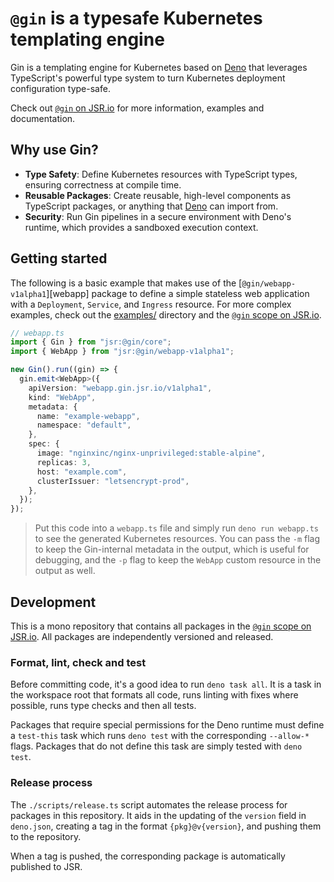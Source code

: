 # `@gin` is a typesafe Kubernetes templating engine

[sec]: https://docs.deno.com/runtime/fundamentals/security/
[@gin]: https://jsr.io/@gin
[Deno]: https://deno.com

Gin is a templating engine for Kubernetes based on [Deno] that leverages TypeScript's powerful type system to turn
Kubernetes deployment configuration type-safe.

Check out [`@gin` on JSR.io][@gin] for more information, examples and documentation.

## Why use Gin?

- **Type Safety**: Define Kubernetes resources with TypeScript types, ensuring correctness at compile time.
- **Reusable Packages**: Create reusable, high-level components as TypeScript packages, or anything that [Deno] can
  import from.
- **Security**: Run Gin pipelines in a secure environment with Deno's runtime, which provides a sandboxed execution
  context.

## Getting started

The following is a basic example that makes use of the [`@gin/webapp-v1alpha1`][webapp] package to define a simple
stateless web application with a `Deployment`, `Service`, and `Ingress` resource. For more complex examples, check out
the [examples/](./examples/) directory and the [`@gin` scope on JSR.io][@gin].

```ts
// webapp.ts
import { Gin } from "jsr:@gin/core";
import { WebApp } from "jsr:@gin/webapp-v1alpha1";

new Gin().run((gin) => {
  gin.emit<WebApp>({
    apiVersion: "webapp.gin.jsr.io/v1alpha1",
    kind: "WebApp",
    metadata: {
      name: "example-webapp",
      namespace: "default",
    },
    spec: {
      image: "nginxinc/nginx-unprivileged:stable-alpine",
      replicas: 3,
      host: "example.com",
      clusterIssuer: "letsencrypt-prod",
    },
  });
});
```

> Put this code into a `webapp.ts` file and simply run `deno run webapp.ts` to see the generated Kubernetes resources.
> You can pass the `-m` flag to keep the Gin-internal metadata in the output, which is useful for debugging, and the
> `-p` flag to keep the `WebApp` custom resource in the output as well.

## Development

This is a mono repository that contains all packages in the [`@gin` scope on JSR.io][@gin]. All packages are
independently versioned and released.

### Format, lint, check and test

Before committing code, it's a good idea to run `deno task all`. It is a task in the workspace root that formats all
code, runs linting with fixes where possible, runs type checks and then all tests.

Packages that require special permissions for the Deno runtime must define a `test-this` task which runs `deno test`
with the corresponding `--allow-*` flags. Packages that do not define this task are simply tested with `deno test`.

### Release process

The `./scripts/release.ts` script automates the release process for packages in this repository. It aids in the updating
of the `version` field in `deno.json`, creating a tag in the format `{pkg}@v{version}`, and pushing them to the
repository.

When a tag is pushed, the corresponding package is automatically published to JSR.
